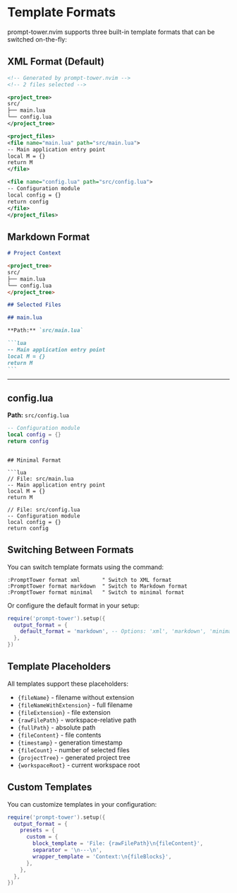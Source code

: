 # Template Formats

prompt-tower.nvim supports three built-in template formats that can be switched on-the-fly:

## XML Format (Default)

```xml
<!-- Generated by prompt-tower.nvim -->
<!-- 2 files selected -->

<project_tree>
src/
├── main.lua
└── config.lua
</project_tree>

<project_files>
<file name="main.lua" path="src/main.lua">
-- Main application entry point
local M = {}
return M
</file>

<file name="config.lua" path="src/config.lua">
-- Configuration module
local config = {}
return config
</file>
</project_files>
```

## Markdown Format

````markdown
# Project Context

<project_tree>
src/
├── main.lua
└── config.lua
</project_tree>

## Selected Files

## main.lua

**Path:** `src/main.lua`

```lua
-- Main application entry point
local M = {}
return M
```
````

---

## config.lua

**Path:** `src/config.lua`

```lua
-- Configuration module
local config = {}
return config
```

````

## Minimal Format

```lua
// File: src/main.lua
-- Main application entry point
local M = {}
return M

// File: src/config.lua
-- Configuration module
local config = {}
return config
````

## Switching Between Formats

You can switch template formats using the command:

```vim
:PromptTower format xml       " Switch to XML format
:PromptTower format markdown  " Switch to Markdown format
:PromptTower format minimal   " Switch to minimal format
```

Or configure the default format in your setup:

```lua
require('prompt-tower').setup({
  output_format = {
    default_format = 'markdown', -- Options: 'xml', 'markdown', 'minimal'
  },
})
```

## Template Placeholders

All templates support these placeholders:

- `{fileName}` - filename without extension
- `{fileNameWithExtension}` - full filename
- `{fileExtension}` - file extension
- `{rawFilePath}` - workspace-relative path
- `{fullPath}` - absolute path
- `{fileContent}` - file contents
- `{timestamp}` - generation timestamp
- `{fileCount}` - number of selected files
- `{projectTree}` - generated project tree
- `{workspaceRoot}` - current workspace root

## Custom Templates

You can customize templates in your configuration:

```lua
require('prompt-tower').setup({
  output_format = {
    presets = {
      custom = {
        block_template = 'File: {rawFilePath}\n{fileContent}',
        separator = '\n---\n',
        wrapper_template = 'Context:\n{fileBlocks}',
      },
    },
  },
})
```
